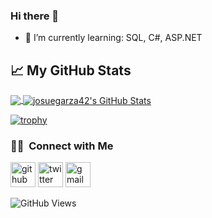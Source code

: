 ### Hi there 👋

- 🌱 I’m currently learning: SQL, C#, ASP.NET

## &#x1f4c8; My GitHub Stats

<a href="https://github.com/josuegarza42/josuegarza42">
  <img align="center" src="https://github-readme-stats.vercel.app/api/top-langs/?username=josuegarza42&title_color=ffffff&text_color=c9cacc&icon_color=2bbc8a&bg_color=1d1f21"/>
</a>

<a href="https://github.com/josuegarza42/josuegarza42">
  <img align="center" src="https://github-readme-stats.vercel.app/api?username=josuegarza42&show_icons=true&line_height=27&count_private=true&title_color=ffffff&text_color=c9cacc&icon_color=2bbc8a&bg_color=1d1f21" alt="josuegarza42's GitHub Stats" />
</a>

[![trophy](https://github-profile-trophy.vercel.app/?username=josuegarza42)](https://github.com/ryo-ma/github-profile-trophy)

### 🤝🏻 &nbsp;Connect with Me

 [<img src='https://cdn.jsdelivr.net/npm/simple-icons@3.0.1/icons/github.svg' alt='github' height='40'>](https://github.com/josuegarza42) 
 [<img src='https://cdn.jsdelivr.net/npm/simple-icons@3.0.1/icons/twitter.svg' alt='twitter' height='40'>](https://twitter.com/josuegarza42) 
 [<img src='https://cdn.jsdelivr.net/npm/simple-icons@3.0.1/icons/gmail.svg' alt='gmail' height='40'>](negociosgarzas@gmail.com)  

![GitHub Views](https://komarev.com/ghpvc/?username=josuegarza42&color=2685BF)
